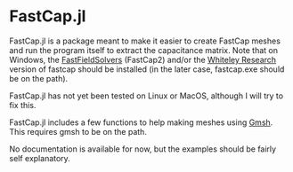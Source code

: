 # FastCap.jl

FastCap.jl is a package meant to make it easier to create FastCap meshes and run
the program itself to extract the capacitance matrix. Note that on Windows,
the [FastFieldSolvers](http://www.fastfieldsolvers.com/) (FastCap2) and/or the
[Whiteley Research](http://www.wrcad.com/freestuff.html) version of fastcap
should be installed (in the later case, fastcap.exe should be on the path).

FastCap.jl has not yet been tested on Linux or MacOS, although I will try to
fix this.

FastCap.jl includes a few functions to help making meshes using
[Gmsh](http://gmsh.info/). This requires gmsh to be on the path.

No documentation is available for now, but the examples should be
fairly self explanatory.
